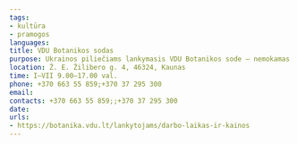 ```yaml
---
tags:
- kultūra
- pramogos
languages:
title: VDU Botanikos sodas
purpose: Ukrainos piliečiams lankymasis VDU Botanikos sode – nemokamas.
location: Ž. E. Žilibero g. 4, 46324, Kaunas
time: I–VII 9.00–17.00 val.
phone: +370 663 55 859;+370 37 295 300
email: 
contacts: +370 663 55 859;;+370 37 295 300
date: 
urls:
- https://botanika.vdu.lt/lankytojams/darbo-laikas-ir-kainos
---
```

